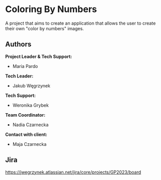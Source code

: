 
# Coloring By Numbers

A project that aims to create an application that allows the user to create their own "color by numbers" images.


## Authors

**Project Leader & Tech Support:** 
- Maria Pardo

**Tech Leader:**
- Jakub Węgrzynek

**Tech Support:**
- Weronika Grybek

**Team Coordinator:**
- Nadia Czarnecka

**Contact with client:**
- Maja Czarnecka

## Jira
  https://jwegrzynek.atlassian.net/jira/core/projects/GP2023/board

